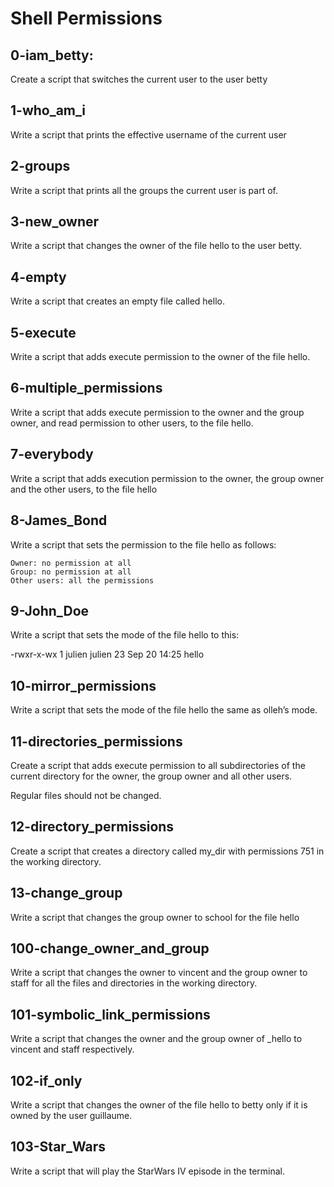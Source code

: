 # Shell Permissions
## 0-iam_betty:
Create a script that switches the current user to the user betty
## 1-who_am_i
Write a script that prints the effective username of the current user
## 2-groups
Write a script that prints all the groups the current user is part of.
## 3-new_owner 
Write a script that changes the owner of the file hello to the user betty.
## 4-empty
Write a script that creates an empty file called hello.
## 5-execute
Write a script that adds execute permission to the owner of the file hello.
## 6-multiple_permissions
Write a script that adds execute permission to the owner and the group owner, and read permission to other users, to the file hello.
## 7-everybody
Write a script that adds execution permission to the owner, the group owner and the other users, to the file hello
## 8-James_Bond
Write a script that sets the permission to the file hello as follows:

    Owner: no permission at all
    Group: no permission at all
    Other users: all the permissions
## 9-John_Doe
Write a script that sets the mode of the file hello to this:

-rwxr-x-wx 1 julien julien 23 Sep 20 14:25 hello
## 10-mirror_permissions
Write a script that sets the mode of the file hello the same as olleh’s mode.
## 11-directories_permissions
Create a script that adds execute permission to all subdirectories of the current directory for the owner, the group owner and all other users.

Regular files should not be changed.
## 12-directory_permissions
Create a script that creates a directory called my_dir with permissions 751 in the working directory.
## 13-change_group
Write a script that changes the group owner to school for the file hello
## 100-change_owner_and_group
Write a script that changes the owner to vincent and the group owner to staff for all the files and directories in the working directory.
## 101-symbolic_link_permissions
Write a script that changes the owner and the group owner of _hello to vincent and staff respectively.
## 102-if_only
Write a script that changes the owner of the file hello to betty only if it is owned by the user guillaume.
## 103-Star_Wars
Write a script that will play the StarWars IV episode in the terminal.
